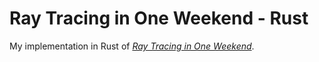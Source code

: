 # Ray Tracing in One Weekend - Rust

My implementation in Rust of [_Ray Tracing in One Weekend_](https://raytracing.github.io/books/RayTracingInOneWeekend.html).
